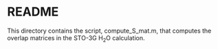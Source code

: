 # README #

This directory contains the script, compute_S_mat.m, that computes the overlap matrices in the STO-3G H$_2$O calculation.

